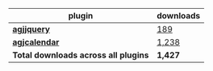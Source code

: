 plugin|downloads
------|----------
[**agjjquery**](https://www.npmjs.com/package/agjjquery)|[189](https://www.npmjs.com/package/agjjquery)
[**agjcalendar**](https://www.npmjs.com/package/agjcalendar)|[1,238](https://www.npmjs.com/package/agjcalendar)
**Total downloads across all plugins**|**1,427**
